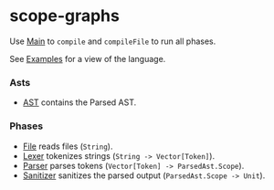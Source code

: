 # scope-graphs

<!-- Requires the jar of https://github.com/flix/flix/actions/runs/16250297056 -->

Use [Main](src/Main.flix) to `compile` and `compileFile` to run all phases.

See [Examples](examples/) for a view of the language.

### Asts
- [AST](src/Ast/ParsedAst.flix) contains the Parsed AST.

### Phases
- [File](src/Phase/File.flix) reads files (`String`).
- [Lexer](src/Phase/Lexer.flix) tokenizes strings (`String -> Vector[Token]`).
- [Parser](src/Phase/Parser.flix) parses tokens (`Vector[Token] -> ParsedAst.Scope`).
- [Sanitizer](src/Phase/Sanitizer.flix) sanitizes the parsed output (`ParsedAst.Scope -> Unit`).
